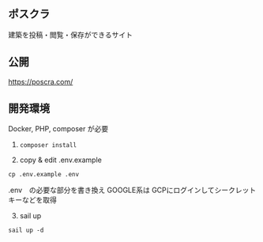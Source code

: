 ## ポスクラ
建築を投稿・閲覧・保存ができるサイト

## 公開
https://poscra.com/

## 開発環境
Docker, PHP, composer が必要
1. `composer install`

2. copy & edit .env.example
```shell
cp .env.example .env
```
.env　の必要な部分を書き換え
GOOGLE系は GCPにログインしてシークレットキーなどを取得

3. sail up
```shell
sail up -d
```
